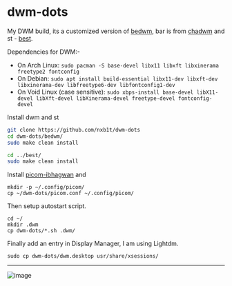 # dwm-dots

My DWM build, its a customized version of [bedwm](https://github.com/chadcat7/bedwm), bar is from [chadwm](https://github.com/siduck/chadwm) and st - [best](https://github.com/chadcat7/best).


Dependencies for DWM:-
* On Arch Linux:
  `sudo pacman -S base-devel libx11 libxft libxinerama freetype2 fontconfig`
* On Debian:
  `sudo apt install build-essential libx11-dev libxft-dev libxinerama-dev libfreetype6-dev libfontconfig1-dev`
* On Void Linux (case sensitive):
  `sudo xbps-install base-devel libX11-devel libXft-devel libXinerama-devel freetype-devel fontconfig-devel`

Install dwm and st

```sh
git clone https://github.com/nxb1t/dwm-dots
cd dwm-dots/bedwm/
sudo make clean install

cd ../best/
sudo make clean install
```

Install [picom-ibhagwan](https://github.com/ibhagwan/picom) and

```
mkdir -p ~/.config/picom/
cp ~/dwm-dots/picom.conf ~/.config/picom/
```


Then setup autostart script.
```
cd ~/
mkdir .dwm
cp dwm-dots/*.sh .dwm/
```

Finally add an entry in Display Manager, I am using Lightdm.

```
sudo cp dwm-dots/dwm.desktop usr/share/xsessions/
```

---

![image](https://user-images.githubusercontent.com/95064572/230124343-e46c7145-53ba-40e2-8049-856f6713b07c.png)
